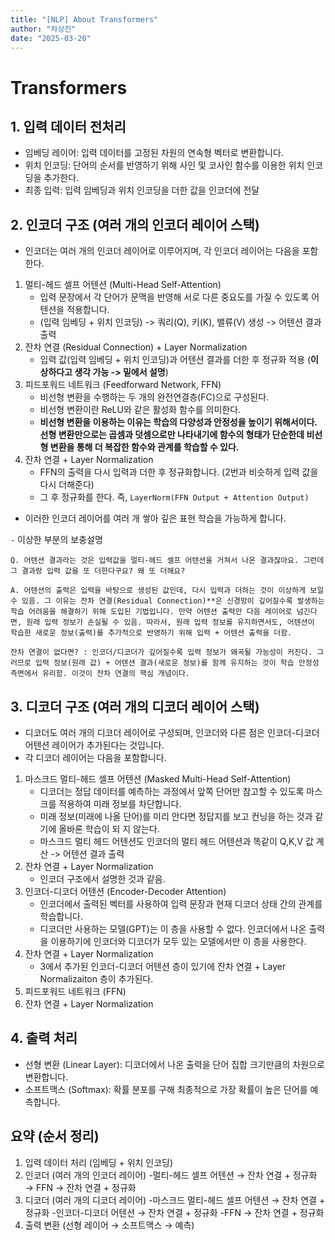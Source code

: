 ```yaml
---
title: "[NLP] About Transformers"
author: "차상진"
date: "2025-03-20"
---
```

# Transformers

## 1. 입력 데이터 전처리

- 임베딩 레이어: 입력 데이터를 고정된 차원의 연속형 벡터로 변환합니다.
- 위치 인코딩: 단어의 순서를 반영하기 위해 사인 및 코사인 함수를 이용한 위치 인코딩을 추가한다.
- 최종 입력: 입력 임베딩과 위치 인코딩을 더한 값을 인코더에 전달

## 2. 인코더 구조 (여러 개의 인코더 레이어 스택)

- 인코더는 여러 개의 인코더 레이어로 이루어지며, 각 인코더 레이어는 다음을 포함한다.
1. 멀티-헤드 셀프 어텐션 (Multi-Head Self-Attention)
    - 입력 문장에서 각 단어가 문맥을 반영해 서로 다른 중요도를 가질 수 있도록 어텐션을 적용합니다.
    - (입력 임베딩 + 위치 인코딩) -> 쿼리(Q), 키(K), 밸류(V) 생성 -> 어텐션 결과 출력
2. 잔차 연결 (Residual Connection) + Layer Normalization
    - 입력 값(입력 임베딩 + 위치 인코딩)과 어텐션 결과를 더한 후 정규화 적용 (**이상하다고 생각 가능 -> 밑에서 설명**)
3. 피드포워드 네트워크 (Feedforward Network, FFN)
    - 비선형 변환을 수행하는 두 개의 완전연결층(FC)으로 구성된다.
    - 비선형 변환이란 ReLU와 같은 활성화 함수를 의미한다.
    - **비선형 변환을 이용하는 이유는 학습의 다양성과 안정성을 높이기 위해서이다. 선형 변환만으로는 곱셈과 덧셈으로만 나타내기에 함수의 형태가 단순한데 비선형 변환을 통해 더 복잡한 함수와 관계를 학습할 수 있다.**
4. 잔차 연결 + Layer Normalization
    - FFN의 출력을 다시 입력과 더한 후 정규화합니다. (2번과 비슷하게 입력 값을 다시 더해준다)
    - 그 후 정규화를 한다. 즉, `LayerNorm(FFN Output + Attention Output)`
      
- 이러한 인코더 레이어를 여러 개 쌓아 깊은 표현 학습을 가능하게 합니다.

`-` 이상한 부분의 보충설명

    Q. 어텐션 결과라는 것은 입력값을 멀티-헤드 셀프 어텐션을 거쳐서 나온 결과잖아요. 그런데 그 결과랑 입력 값을 또 더한다구요? 왜 또 더해요?

    A. 어텐션의 출력은 입력을 바탕으로 생성된 값인데, 다시 입력과 더하는 것이 이상하게 보일 수 있음. 그 이유는 잔차 연결(Residual Connection)**은 신경망이 깊어질수록 발생하는 학습 어려움을 해결하기 위해 도입된 기법입니다. 만약 어텐션 출력만 다음 레이어로 넘긴다면, 원래 입력 정보가 손실될 수 있음. 따라서, 원래 입력 정보를 유지하면서도, 어텐션이 학습한 새로운 정보(출력)를 추가적으로 반영하기 위해 입력 + 어텐션 출력을 더함.

    잔차 연결이 없다면? : 인코더/디코더가 깊어질수록 입력 정보가 왜곡될 가능성이 커진다. 그러므로 입력 정보(원래 값) + 어텐션 결과(새로운 정보)를 함께 유지하는 것이 학습 안정성 측면에서 유리함. 이것이 잔차 연결의 핵심 개념이다.

## 3. 디코더 구조 (여러 개의 디코더 레이어 스택)

- 디코더도 여러 개의 디코더 레이어로 구성되며, 인코더와 다른 점은 인코더-디코더 어텐션 레이어가 추가된다는 것입니다.
- 각 디코더 레이어는 다음을 포함합니다.
1. 마스크드 멀티-헤드 셀프 어텐션 (Masked Multi-Head Self-Attention)
    - 디코더는 정답 데이터를 예측하는 과정에서 앞쪽 단어만 참고할 수 있도록 마스크를 적용하여 미래 정보를 차단합니다.
    - 미래 정보(미래에 나올 단어)를 미리 안다면 정답지를 보고 컨닝을 하는 것과 같기에 올바론 학습이 되
  지 않는다.
    - 마스크드 멀티 헤드 어텐션도 인코더의 멀티 헤드 어텐션과 똑같이 Q,K,V 값 계산 -> 어텐션 결과 출력 
2. 잔차 연결 + Layer Normalization
    - 인코더 구조에서 설명한 것과 같음.
3. 인코더-디코더 어텐션 (Encoder-Decoder Attention)
    - 인코더에서 출력된 벡터를 사용하여 입력 문장과 현재 디코더 상태 간의 관계를 학습합니다.
    - 디코더만 사용하는 모델(GPT)는 이 층을 사용할 수 없다. 인코더에서 나온 출력을 이용하기에 인코더와 디코더가 모두 있는 모델에서만 이 층을 사용한다.
4. 잔차 연결 + Layer Normalization
    - 3에서 추가된 인코더-디코더 어텐션 층이 있기에 잔차 연결 + Layer Normalizaiton 층이 추가된다.
6. 피드포워드 네트워크 (FFN)
7. 잔차 연결 + Layer Normalization

## 4. 출력 처리

- 선형 변환 (Linear Layer): 디코더에서 나온 출력을 단어 집합 크기만큼의 차원으로 변환합니다.
- 소프트맥스 (Softmax): 확률 분포를 구해 최종적으로 가장 확률이 높은 단어를 예측합니다.

## 요약 (순서 정리)
1. 입력 데이터 처리 (임베딩 + 위치 인코딩)
2. 인코더 (여러 개의 인코더 레이어)
    -멀티-헤드 셀프 어텐션 → 잔차 연결 + 정규화 → FFN → 잔차 연결 + 정규화
3. 디코더 (여러 개의 디코더 레이어)
    -마스크드 멀티-헤드 셀프 어텐션 → 잔차 연결 + 정규화
    -인코더-디코더 어텐션 → 잔차 연결 + 정규화
    -FFN → 잔차 연결 + 정규화
4. 출력 변환 (선형 레이어 → 소프트맥스 → 예측)
